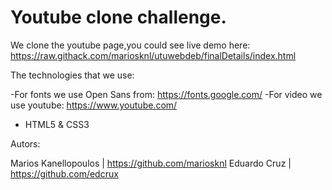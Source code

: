 # Youtube clone challenge. 



We clone the youtube page,you could see live demo here: 
https://raw.githack.com/mariosknl/utuwebdeb/finalDetails/index.html

The technologies that we use:

-For fonts we use Open Sans from: 
https://fonts.google.com/ 
-For video we use youtube: 
https://www.youtube.com/
- HTML5 & CSS3



Autors:

Marios Kanellopoulos | https://github.com/mariosknl 
Eduardo Cruz         | https://github.com/edcrux 
